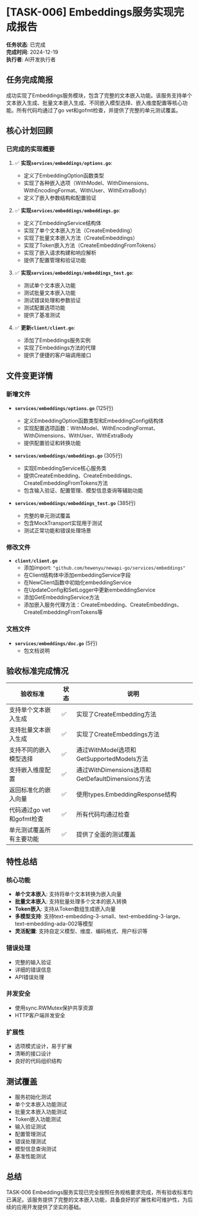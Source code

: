 # [TASK-006] Embeddings服务实现完成报告

**任务状态**: 已完成  
**完成时间**: 2024-12-19  
**执行者**: AI开发执行者  

## 任务完成简报

成功实现了Embeddings服务模块，包含了完整的文本嵌入功能。该服务支持单个文本嵌入生成、批量文本嵌入生成、不同嵌入模型选择、嵌入维度配置等核心功能。所有代码均通过了go vet和gofmt检查，并提供了完整的单元测试覆盖。

## 核心计划回顾

### 已完成的实现概要
1. ✅ **实现`services/embeddings/options.go`**: 
   - 定义了EmbeddingOption函数类型
   - 实现了各种嵌入选项（WithModel、WithDimensions、WithEncodingFormat、WithUser、WithExtraBody）
   - 定义了嵌入参数结构和配置验证

2. ✅ **实现`services/embeddings/embeddings.go`**:
   - 定义了EmbeddingService结构体
   - 实现了单个文本嵌入方法（CreateEmbedding）
   - 实现了批量文本嵌入方法（CreateEmbeddings）
   - 实现了Token嵌入方法（CreateEmbeddingFromTokens）
   - 实现了嵌入请求构建和响应解析
   - 提供了配置管理和验证功能

3. ✅ **实现`services/embeddings/embeddings_test.go`**:
   - 测试单个文本嵌入功能
   - 测试批量文本嵌入功能
   - 测试错误处理和参数验证
   - 测试配置选项功能
   - 提供了基准测试

4. ✅ **更新`client/client.go`**:
   - 添加了Embeddings服务实例
   - 实现了Embeddings方法的代理
   - 提供了便捷的客户端调用接口

## 文件变更详情

### 新增文件
- **`services/embeddings/options.go`** (125行)
  - 定义EmbeddingOption函数类型和EmbeddingConfig结构体
  - 实现配置选项函数：WithModel、WithEncodingFormat、WithDimensions、WithUser、WithExtraBody
  - 提供配置验证和转换功能

- **`services/embeddings/embeddings.go`** (305行)
  - 实现EmbeddingService核心服务类
  - 提供CreateEmbedding、CreateEmbeddings、CreateEmbeddingFromTokens方法
  - 包含输入验证、配置管理、模型信息查询等辅助功能

- **`services/embeddings/embeddings_test.go`** (385行)
  - 完整的单元测试覆盖
  - 包含MockTransport实现用于测试
  - 测试正常功能和错误处理场景

### 修改文件
- **`client/client.go`** 
  - 添加import: `"github.com/hewenyu/newapi-go/services/embeddings"`
  - 在Client结构体中添加embeddingService字段
  - 在NewClient函数中初始化embeddingService
  - 在UpdateConfig和SetLogger中更新embeddingService
  - 添加GetEmbeddingService方法
  - 添加嵌入服务代理方法：CreateEmbedding、CreateEmbeddings、CreateEmbeddingFromTokens等

### 文档文件
- **`services/embeddings/doc.go`** (5行)
  - 包文档说明

## 验收标准完成情况

| 验收标准 | 状态 | 说明 |
|----------|------|------|
| 支持单个文本嵌入生成 | ✅ | 实现了CreateEmbedding方法 |
| 支持批量文本嵌入生成 | ✅ | 实现了CreateEmbeddings方法 |
| 支持不同的嵌入模型选择 | ✅ | 通过WithModel选项和GetSupportedModels方法 |
| 支持嵌入维度配置 | ✅ | 通过WithDimensions选项和GetDefaultDimensions方法 |
| 返回标准化的嵌入向量 | ✅ | 使用types.EmbeddingResponse结构 |
| 代码通过go vet和gofmt检查 | ✅ | 所有代码均通过检查 |
| 单元测试覆盖所有主要功能 | ✅ | 提供了全面的测试覆盖 |

## 特性总结

### 核心功能
- **单个文本嵌入**: 支持将单个文本转换为嵌入向量
- **批量文本嵌入**: 支持批量处理多个文本的嵌入转换
- **Token嵌入**: 支持从Token数组生成嵌入向量
- **多模型支持**: 支持text-embedding-3-small、text-embedding-3-large、text-embedding-ada-002等模型
- **灵活配置**: 支持自定义模型、维度、编码格式、用户标识等

### 错误处理
- 完整的输入验证
- 详细的错误信息
- API错误处理

### 并发安全
- 使用sync.RWMutex保护共享资源
- HTTP客户端并发安全

### 扩展性
- 选项模式设计，易于扩展
- 清晰的接口设计
- 良好的代码组织结构

## 测试覆盖

- 服务初始化测试
- 单个文本嵌入功能测试
- 批量文本嵌入功能测试
- Token嵌入功能测试
- 输入验证测试
- 配置管理测试
- 错误处理测试
- 模型信息查询测试
- 基准性能测试

## 总结

TASK-006 Embeddings服务实现已完全按照任务规格要求完成，所有验收标准均已满足。该服务提供了完整的文本嵌入功能，具备良好的扩展性和可维护性，为后续的应用开发提供了坚实的基础。 